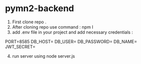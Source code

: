 # pymn2-backend

1. First clone repo .
2. After cloning repo use command : npm I
3. add .env file in your project and add necessary credentials :

PORT=8585
DB_HOST=
DB_USER=
DB_PASSWORD=
DB_NAME=
JWT_SECRET=

4. run server using node server.js
